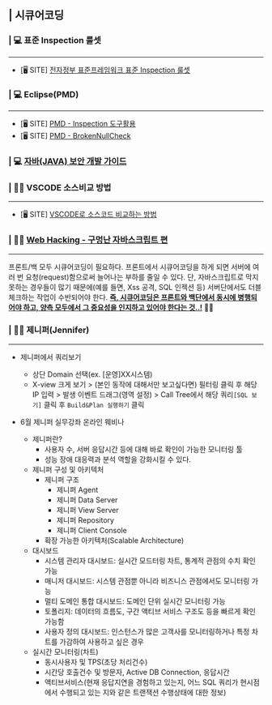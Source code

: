 ## | 시큐어코딩



### | 💻 표준 Inspection 룰셋

--------------------------

- [🖥 SITE] [전자정부 표준프레임워크 표준 Inspection 룰셋](http://webprogramer.kr/blog/P000000276/post.do)



### | 💻 Eclipse(PMD)

--------------------------

- [🖥 SITE] [PMD - Inspection 도구활용](https://www.egovframe.go.kr/wiki/doku.php?id=egovframework:dev2:imp:inspection:usetool)
- [🖥 SITE] [PMD - BrokenNullCheck](https://mazdah.tistory.com/638)


### | 💻 [자바(JAVA) 보안 개발 가이드](https://wiki.wikisecurity.net/guide:java_%EA%B0%9C%EB%B0%9C_%EB%B3%B4%EC%95%88_%EA%B0%80%EC%9D%B4%EB%93%9C)


### | 👩‍🏫 VSCODE 소스비교 방법

------------

- [🖥 SITE] [VSCODE로 소스코드 비교하는 방법](https://uxgjs.tistory.com/100)


### | 👩‍💻 [Web Hacking - 구멍난 자바스크립트 편](https://allinfo.tistory.com/169)

------------

프론트/백 모두 시큐어코딩이 필요하다.
프론트에서 시큐어코딩을 하게 되면 서버에 여러 번 요청(request)함으로써 늘어나는 부하를 줄일 수 있다.
단, 자바스크립트로 막지 못하는 경우들이 많기 때문에(예를 들면, Xss 공격, SQL 인젝션 등) 서버단에서도 더블체크하는 작업이 수반되어야 한다.
<u>**즉, 시큐어코딩은 프론트와 백단에서 동시에 병행되어야 하고, 양측 모두에서 그 중요성을 인지하고 있어야 한다는 것..!**</u> 👩‍🏫


### | 👩‍🏫 제니퍼(Jennifer)

------------

- 제니퍼에서 쿼리보기
  - 상단 Domain 선택(ex. [운영]XX시스템)
  - X-view 크게 보기 > (본인 동작에 대해서만 보고싶다면) 필터링 클릭 후 해당 IP 입력 > 발생 이벤트 드래그(영역 설정) > Call Tree에서 해당 쿼리`[SQL 보기]` 클릭 후 `Build&Plan 실행하기` 클릭

- 6월 제니퍼 실무강좌 온라인 웨비나
  - 제니퍼란?
    - 사용자 수, 서버 응답시간 등에 대해 바로 확인이 가능한 모니터링 툴
    - 성능 장애 대응력과 분석 역할을 강화시킬 수 있다.
  - 제니퍼 구성 및 아키텍처
    - 제니퍼 구조
      - 제니퍼 Agent
      - 제니퍼 Data Server
      - 제니퍼 View Server
      - 제니퍼 Repository
      - 제니퍼 Client Console
    - 확장 가능한 아키텍처(Scalable Architecture)
  - 대시보드
    - 시스템 관리자 대시보드: 실시간 모드터링 차트, 통계적 관점의 수치 확인 가능
    - 매니저 대시보드: 시스템 관점뿐 아니라 비즈니스 관점에서도 모니터링 가능
    - 멀티 도메인 통합 대시보드: 도메인 단위 실시간 모니터링 가능
    - 토폴리지: 데이터의 흐름도, 구간 액티브 서비스 구조도 등을 빠르게 확인 가능함
    - 사용자 정의 대시보드: 인스턴스가 많은 고객사를 모니터링하거나 특정 차트를 가감하여 사용하고 싶은 경우
  - 실시간 모니터링(차트)
    - 동시사용자 및 TPS(초당 처리건수)
    - 시간당 호출건수 및 방문자, Active DB Connection, 응답시간
    - 액티브서비스(현재 응답지연을 경험하고 있는지, 어느 SQL 쿼리가 현시점에서 수행되고 있는 지와 같은 트랜잭션 수행상태에 대한 정보)

